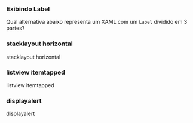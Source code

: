 ﻿### Exibindo Label ###

Qual alternativa abaixo representa um XAML com um
`Label` dividido em 3 partes?

### stacklayout horizontal ###

stacklayout horizontal

### listview itemtapped ###

listview itemtapped

### displayalert ###

displayalert

